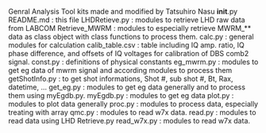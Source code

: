 Genral Analysis Tool kits made and modified by Tatsuhiro Nasu
__init__.py
README.md : this file
LHDRetieve.py : modules to retrieve LHD raw data from LABCOM
Retrieve_MWRM : modules to especially retrieve MWRM_** data as class object with class functions to process them.
calc.py : general modules for calculation
calib_table.csv : table including IQ amp. ratio, IQ phase difference, and offsets of IQ voltages for calibration of DBS comb2 signal.
const.py : definitions of physical constants
eg_mwrm.py : modules to get eg data of mwrm signal and according modules to process them
getShotInfo.py : to get shot informations, Shot #, sub shot #, Bt, Rax, datetime, ...
get_eg.py : modules to get eg data generally and to process them using myEgdb.py.
myEgdb.py : modules to get eg data
plot.py : modules to plot data generally
proc.py : modules to process data, especially treating with array
qmc.py : modules to read w7x data.
read.py : modules to read data using LHD Retrieve.py
read_w7x.py : modules to read w7x data.
